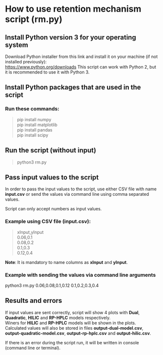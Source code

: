 # How to use retention mechanism script (rm.py)

## Install Python version 3 for your operating system

Download Python installer from this link and install it on your machine (if not installed previously):\
https://www.python.org/downloads
This script can work with Python 2, but it is recommended to use it with Python 3.

## Install Python packages that are used in the script

### Run these commands:

>pip install numpy\
>pip install matplotlib\
>pip install pandas\
>pip install scipy

## Run the script (without input)

>python3 rm.py

## Pass input values to the script

In order to pass the input values to the script, use either CSV file with name **input.csv** or send the values via
command line using comma separated values.

Script can only accept numbers as input values.

### Example using CSV file (input.csv):

>xInput,yInput\
>0.06,0.1\
>0.08,0.2\
>0.1,0.3\
>0.12,0.4

**Note**: It is mandatory to name columns as **xInput** and **yInput**.

### Example with sending the values via command line arguments

python3 rm.py 0.06,0.08,0.1,0.12 0.1,0.2,0.3,0.4

## Results and errors

If input values are sent correctly, script will show 4 plots with **Dual**, **Quadratic**, **HILIC** and **RP-HPLC** models respectively.\
Winers for **HILIC** and **RP-HPLC** models will be shown in the plots.\
Calculated values will also be stored in files **output-dual-model.csv**, **output-quadratic-model.csv**, **output-rp-hplc.csv** and **output-hilic.csv**.

If there is an error during the script run, it will be written in console (command line or terminal).